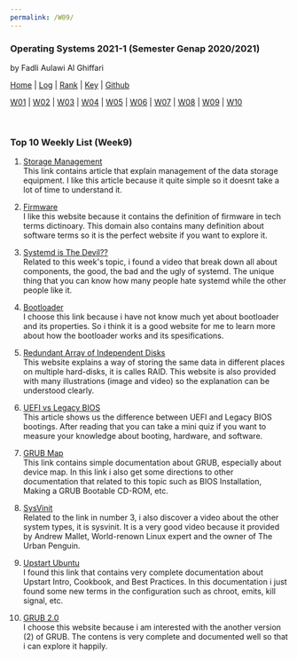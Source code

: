 ```yaml
---
permalink: /W09/
---
```


### **Operating Systems 2021-1 (Semester Genap 2020/2021)**

by Fadli Aulawi Al Ghiffari

[Home](https://fadlia68.github.io/os211/ "Home Page") | [Log](https://fadlia68.github.io/os211/TXT/mylog.txt) | [Rank](https://fadlia68.github.io/os211/TXT/myrank.txt) | [Key](https://fadlia68.github.io/os211/TXT/mypubkey.txt) | [Github](https://github.com/fadlia68/os211/)

[W01](https://fadlia68.github.io/os211/W01/) | [W02](https://fadlia68.github.io/os211/W02/) | [W03](https://fadlia68.github.io/os211/W03/) | [W04](https://fadlia68.github.io/os211/W04/) | [W05](https://fadlia68.github.io/os211/W05/) | [W06](https://fadlia68.github.io/os211/W06/) | [W07](https://fadlia68.github.io/os211/W07/) | [W08](https://fadlia68.github.io/os211/W08/) | [W09](https://fadlia68.github.io/os211/W09/) | [W10](https://fadlia68.github.io/os211/W10/)

<br>

### Top 10 Weekly List (Week9)

1. [Storage Management][1]<br>
This link contains article that explain management of the data storage equipment. I like this article because it quite simple so it doesnt take a lot of time to understand it.

2. [Firmware][2]<br>
I like this website because it contains the definition of firmware in tech terms dictinoary. This domain also contains many definition about software terms so it is the perfect website if you want to explore it.

3. [Systemd is The Devil??][3]<br>
Related to this week's topic, i found a video that break down all about components, the good, the bad and the ugly of systemd. The unique thing that you can know how many people hate systemd while the other people like it.

4. [Bootloader][4]<br>
I choose this link because i have not know much yet about bootloader and its properties. So i think it is a good website for me to learn more about how the bootloader works and its spesifications.

5. [Redundant Array of Independent Disks][5]<br>
This website explains a way of storing the same data in different places on multiple hard-disks, it is calles RAID. This website is also provided with many illustrations (image and video) so the explanation can be understood clearly.

6. [UEFI vs Legacy BIOS][6]<br>
This article shows us the difference between UEFI and Legacy BIOS bootings. After reading that you can take a mini quiz if you want to measure your knowledge about booting, hardware, and software.

7. [GRUB Map][7]<br>
This link contains simple documentation about GRUB, especially about device map. In this link i also get some directions to other documentation that related to this topic such as BIOS Installation, Making a GRUB Bootable CD-ROM, etc.

8. [SysVinit][8]<br>
Related to the link in number 3, i also discover a video about the other system types, it is sysvinit. It is a very good video because it provided by Andrew Mallet, World-renown Linux expert and the owner of The Urban Penguin.

9. [Upstart Ubuntu][9]<br>
I found this link that contains very complete documentation about Upstart Intro, Cookbook, and Best Practices. In this documentation i just found some new terms in the configuration such as chroot, emits, kill signal, etc.

10. [GRUB 2.0][10]<br>
I choose this website because i am interested with the another version (2) of GRUB. The contens is very complete and documented well so that i can explore it happily.


[1]: https://www.geeksforgeeks.org/storage-management/
[2]: https://techterms.com/definition/firmware
[3]: https://www.youtube.com/watch?v=hc7J-zWEty8
[4]: https://www.ionos.com/digitalguide/server/configuration/what-is-a-bootloader/
[5]: https://searchstorage.techtarget.com/definition/RAID
[6]: https://phoenixts.com/blog/uefi-vs-legacy-bios/
[7]: https://www.gnu.org/software/grub/manual/grub/html_node/Device-map.html
[8]: https://www.youtube.com/watch?v=5JVvLdutDlg
[9]: http://upstart.ubuntu.com/cookbook/
[10]: https://wiki.gentoo.org/wiki/GRUB2


